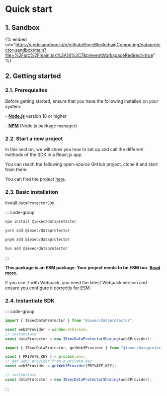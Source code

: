 # Quick start

## 1. Sandbox

{% embed url="<https://codesandbox.io/p/github/iExecBlockchainComputing/dataprotector-sandbox/main?file=%2Fsrc%2Fmain.tsx%3A18%2C7&preventWorkspaceRedirect=true>" %}

## 2. Getting started

### **2.1. Prerequisites**

Before getting started, ensure that you have the following installed on your system:

\- [**Node.js**](https://nodejs.org/en/) version 18 or higher

\- [**NPM**](https://docs.npmjs.com/) (Node.js package manager)

### **2.2. Start a new project**

In this section, we will show you how to set up and call the different methods of the SDK in a React.js app.

You can reach the following open-source GitHub project, clone it and start from there.

You can find the project [here](https://github.com/iExecBlockchainComputing/dataprotector-sandbox).

### **2.3. Basic installation**

Install `dataProtectorSDK` .

::: code-group

```bash [npm]
npm install @iexec/dataprotector
```

```bash [pnpm]
yarn add @iexec/dataprotector
```

```bash [yarn]
pnpm add @iexec/dataprotector
```

```bash [bun]
bun add @iexec/dataprotector
```

:::

**This package is an ESM package. Your project needs to be ESM too.** [**Read more**](https://gist.github.com/sindresorhus/a39789f98801d908bbc7ff3ecc99d99c)**.**

If you use it with Webpack, you need the latest Webpack version and ensure you configure it correctly for ESM.

### **2.4. Instantiate SDK**

::: code-group

```js [Browser]
import { IExecDataProtector } from "@iexec/dataprotector";

const web3Provider = window.ethereum;
// instantiate
const dataProtector = new IExecDataProtectorSharing(web3Provider);
```

```js [NodeJS]
import { IExecDataProtector, getWeb3Provider } from "@iexec/dataprotector";

const { PRIVATE_KEY } = process.env;
// get web3 provider from a private key
const web3Provider = getWeb3Provider(PRIVATE_KEY);

// instantiate
const dataProtector = new IExecDataProtectorSharing(web3Provider);
```

:::
